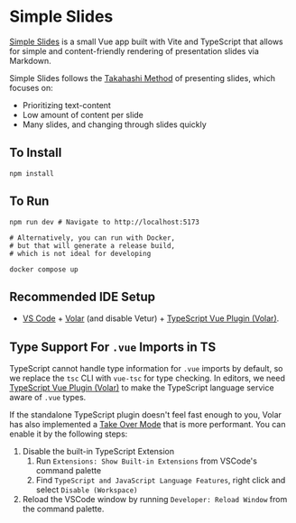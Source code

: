 # Simple Slides

[Simple Slides](https://simpleslides.dev) is a small Vue app built with Vite and
TypeScript that allows for simple and content-friendly rendering of presentation
slides via Markdown.

Simple Slides follows the [Takahashi Method]() of presenting slides, which
focuses on:

* Prioritizing text-content
* Low amount of content per slide
* Many slides, and changing through slides quickly

## To Install
```
npm install
```

## To Run
```
npm run dev # Navigate to http://localhost:5173

# Alternatively, you can run with Docker,
# but that will generate a release build,
# which is not ideal for developing

docker compose up
```

## Recommended IDE Setup

- [VS Code](https://code.visualstudio.com/) + [Volar](https://marketplace.visualstudio.com/items?itemName=Vue.volar) (and disable Vetur) + [TypeScript Vue Plugin (Volar)](https://marketplace.visualstudio.com/items?itemName=Vue.vscode-typescript-vue-plugin).

## Type Support For `.vue` Imports in TS

TypeScript cannot handle type information for `.vue` imports by default, so we replace the `tsc` CLI with `vue-tsc` for type checking. In editors, we need [TypeScript Vue Plugin (Volar)](https://marketplace.visualstudio.com/items?itemName=Vue.vscode-typescript-vue-plugin) to make the TypeScript language service aware of `.vue` types.

If the standalone TypeScript plugin doesn't feel fast enough to you, Volar has also implemented a [Take Over Mode](https://github.com/johnsoncodehk/volar/discussions/471#discussioncomment-1361669) that is more performant. You can enable it by the following steps:

1. Disable the built-in TypeScript Extension
   1. Run `Extensions: Show Built-in Extensions` from VSCode's command palette
   2. Find `TypeScript and JavaScript Language Features`, right click and select `Disable (Workspace)`
2. Reload the VSCode window by running `Developer: Reload Window` from the command palette.
